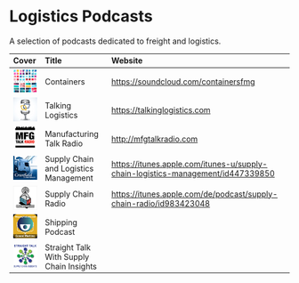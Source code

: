 # Logistics Podcasts

A selection of podcasts dedicated to freight and logistics.

| Cover | Title | Website |
| :--- |:---| :--- |
| ![Containers](cover/containers.png)               | Containers        | https://soundcloud.com/containersfmg |
| ![Talking Logistics](cover/talking-logistics.png) | Talking Logistics | https://talkinglogistics.com |
| ![Manufacturing Talk Radio](cover/manufacturing-talk-radio.png) | Manufacturing Talk Radio | http://mfgtalkradio.com |
| ![Supply Chain and Logistics Management](cover/supply-chain-and-logistics-management.png) | Supply Chain and Logistics Management | https://itunes.apple.com/itunes-u/supply-chain-logistics-management/id447339850 |
| ![Supply Chain Radio](cover/supply-chain-radio.png) | Supply Chain Radio | https://itunes.apple.com/de/podcast/supply-chain-radio/id983423048 |
| ![Shipping Podcast](cover/shipping-podcast.png) | Shipping Podcast | |
| ![Straight Talk With Supply Chain Insights](cover/straight-talk-with-supply-chain-insights.png) | Straight Talk With Supply Chain Insights | |